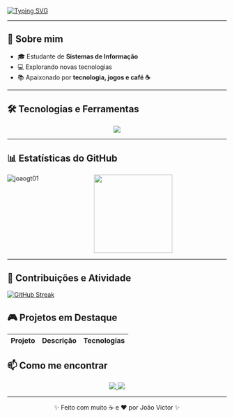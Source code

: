 [![Typing SVG](https://readme-typing-svg.herokuapp.com?color=FF4500&size=35&center=true&vCenter=true&width=1000&lines=Olá!;Eu+sou+João+Victor;Estudante+de+Sistemas+de+Informação)](https://git.io/typing-svg)

---

## 🌟 Sobre mim
- 🎓 Estudante de **Sistemas de Informação**  
- 💻 Explorando novas tecnologias   
- 📚 Apaixonado por **tecnologia, jogos e café ☕**  
  

---

## 🛠️ Tecnologias e Ferramentas
<p align="center">
  <img src="https://skillicons.dev/icons?i=java,spring,git,github,mysql" />
</p>

---

## 📊 Estatísticas do GitHub

<p align="center">
  <img height="180em" src="https://github-readme-stats.vercel.app/api?username=joaogt01&show_icons=true&title_color=FF5733&text_color=F5F5F5&icon_color=DCDCDC&bg_color=151515&hide_border=true" />
    <img align="left" src="https://github-readme-stats.vercel.app/api/top-langs?username=joaogt01&show_icons=true&locale=en&layout=compact&theme=dark" alt="joaogt01" />
</p>

---

## 🎯 Contribuições e Atividade
[![GitHub Streak](https://github-readme-streak-stats.herokuapp.com?user=joaogt01&theme=dark&locale=pt_BR&date_format=n%2Fj%5B%2FY%5D&card_width=900&ring=FF4500&fire=FF4500&border=FF4500&sideNums=FF4500&sideLabels=FF4500&currStreakLabel=FF4500&dates=FF4500&stroke=FF4500)](https://git.io/streak-stats)


## 🎮 Projetos em Destaque
| Projeto | Descrição | Tecnologias |
|---------|-----------|-------------|






## 📫 Como me encontrar
<p align="center">
  <a href="https://wa.me/+5581998346147">
    <img src="https://img.shields.io/badge/WhatsApp-25D366?style=for-the-badge&logo=whatsapp&logoColor=white" />
  </a>
    <a href="https://linkedin.com/in/joão-victor-060632321"><img src="https://img.shields.io/badge/LinkedIn-0A66C2?style=for-the-badge&logo=linkedin&logoColor=white"></a>
  </a>
</p>

---

<p align="center">✨ Feito com muito ☕ e ❤️ por João Victor ✨</p>
